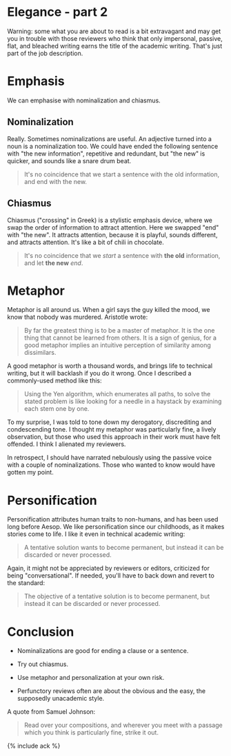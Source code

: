 # Elegance - part 2

Warning: some what you are about to read is a bit extravagant and may
get you in trouble with those reviewers who think that only
impersonal, passive, flat, and bleached writing earns the title of the
academic writing.  That's just part of the job description.

# Emphasis

We can emphasise with nominalization and chiasmus.

## Nominalization

Really.  Sometimes nominalizations are useful.  An adjective turned
into a noun is a nominalization too.  We could have ended the
following sentence with "the new information", repetitive and
redundant, but "the new" is quicker, and sounds like a snare drum
beat.

> It's no coincidence that we start a sentence with the old
> information, and end with the new.

## Chiasmus

Chiasmus ("crossing" in Greek) is a stylistic emphasis device, where
we swap the order of information to attract attention.  Here we
swapped "end" with "the new".  It attracts attention, because it is
playful, sounds different, and attracts attention.  It's like a bit of
chili in chocolate.

> It's no coincidence that we *start* a sentence with **the old**
> information, and let **the new** *end*.

# Metaphor

Metaphor is all around us.  When a girl says the guy killed the mood,
we know that nobody was murdered.  Aristotle wrote:

> By far the greatest thing is to be a master of metaphor.  It is the
> one thing that cannot be learned from others.  It is a sign of
> genius, for a good metaphor implies an intuitive perception of
> similarity among dissimilars.

A good metaphor is worth a thousand words, and brings life to
technical writing, but it will backlash if you do it wrong.  Once I
described a commonly-used method like this:

> Using the Yen algorithm, which enumerates all paths, to solve the
> stated problem is like looking for a needle in a haystack by
> examining each stem one by one.

To my surprise, I was told to tone down my derogatory, discrediting
and condescending tone.  I thought my metaphor was particularly fine,
a lively observation, but those who used this approach in their work
must have felt offended.  I think I alienated my reviewers.

In retrospect, I should have narrated nebulously using the passive
voice with a couple of nominalizations.  Those who wanted to know
would have gotten my point.

# Personification

Personification attributes human traits to non-humans, and has been
used long before Aesop.  We like personification since our childhoods,
as it makes stories come to life.  I like it even in technical
academic writing:

> A tentative solution wants to become permanent, but instead it can
> be discarded or never processed.

Again, it might not be appreciated by reviewers or editors, criticized
for being "conversational".  If needed, you'll have to back down and
revert to the standard:

> The objective of a tentative solution is to become permanent, but
> instead it can be discarded or never processed.

# Conclusion

* Nominalizations are good for ending a clause or a sentence.

* Try out chiasmus.

* Use metaphor and personalization at your own risk.

* Perfunctory reviews often are about the obvious and the easy, the
  supposedly unacademic style.

A quote from Samuel Johnson:

> Read over your compositions, and wherever you meet with a passage
> which you think is particularly fine, strike it out.

{% include ack %}
